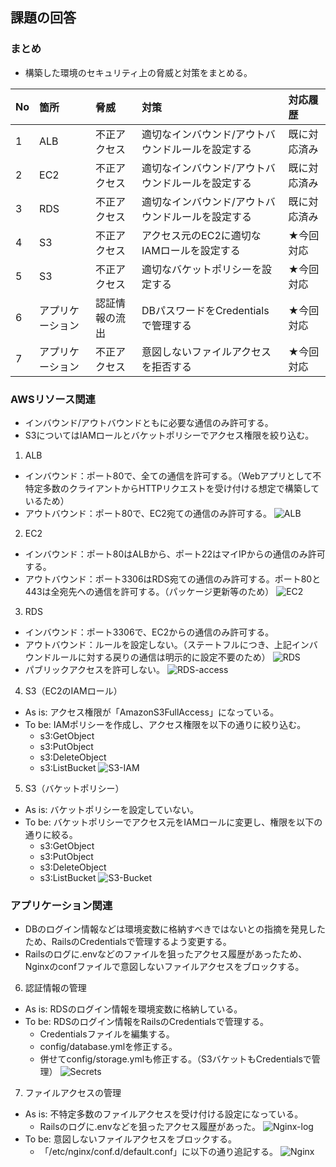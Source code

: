 ## 課題の回答

### まとめ
- 構築した環境のセキュリティ上の脅威と対策をまとめる。

| No | 箇所 | 脅威 | 対策 | 対応履歴 |
|:----|:----|:----|:----|:----|
| 1 | ALB | 不正アクセス | 適切なインバウンド/アウトバウンドルールを設定する | 既に対応済み |
| 2 | EC2 | 不正アクセス | 適切なインバウンド/アウトバウンドルールを設定する | 既に対応済み |
| 3 | RDS | 不正アクセス | 適切なインバウンド/アウトバウンドルールを設定する | 既に対応済み |
| 4 | S3  | 不正アクセス | アクセス元のEC2に適切なIAMロールを設定する | ★今回対応 |
| 5 | S3  | 不正アクセス | 適切なバケットポリシーを設定する | ★今回対応 |
| 6 | アプリケーション | 認証情報の流出 | DBパスワードをCredentialsで管理する  | ★今回対応 |
| 7 | アプリケーション | 不正アクセス | 意図しないファイルアクセスを拒否する | ★今回対応 |


### AWSリソース関連
- インバウンド/アウトバウンドともに必要な通信のみ許可する。
- S3についてはIAMロールとバケットポリシーでアクセス権限を絞り込む。

1. ALB
- インバウンド：ポート80で、全ての通信を許可する。（Webアプリとして不特定多数のクライアントからHTTPリクエストを受け付ける想定で構築しているため）
- アウトバウンド：ポート80で、EC2宛ての通信のみ許可する。
![ALB](images/1_alb.png)

2. EC2
- インバウンド：ポート80はALBから、ポート22はマイIPからの通信のみ許可する。
- アウトバウンド：ポート3306はRDS宛ての通信のみ許可する。ポート80と443は全宛先への通信を許可する。（パッケージ更新等のため）
![EC2](images/2_ec2.png)

3. RDS
- インバウンド：ポート3306で、EC2からの通信のみ許可する。
- アウトバウンド：ルールを設定しない。（ステートフルにつき、上記インバウンドルールに対する戻りの通信は明示的に設定不要のため）
![RDS](images/3_rds.png)
- パブリックアクセスを許可しない。
![RDS-access](images/4_rds.png)

4. S3（EC2のIAMロール）
- As is: アクセス権限が「AmazonS3FullAccess」になっている。
- To be: IAMポリシーを作成し、アクセス権限を以下の通りに絞り込む。
  - s3:GetObject
  - s3:PutObject
  - s3:DeleteObject
  - s3:ListBucket
![S3-IAM](images/5_s3.png)

5. S3（バケットポリシー）
- As is: バケットポリシーを設定していない。
- To be: バケットポリシーでアクセス元をIAMロールに変更し、権限を以下の通りに絞る。
  - s3:GetObject
  - s3:PutObject
  - s3:DeleteObject
  - s3:ListBucket
![S3-Bucket](images/6_s3.png)


### アプリケーション関連
- DBのログイン情報などは環境変数に格納すべきではないとの指摘を発見したため、RailsのCredentialsで管理するよう変更する。
- Railsのログに.envなどのファイルを狙ったアクセス履歴があったため、Nginxのconfファイルで意図しないファイルアクセスをブロックする。

6. 認証情報の管理
- As is: RDSのログイン情報を環境変数に格納している。
- To be: RDSのログイン情報をRailsのCredentialsで管理する。
  - Credentialsファイルを編集する。
  - config/database.ymlを修正する。
  - 併せてconfig/storage.ymlも修正する。（S3バケットもCredentialsで管理）
![Secrets](images/7_credential.png)

7. ファイルアクセスの管理
- As is: 不特定多数のファイルアクセスを受け付ける設定になっている。
  - Railsのログに.envなどを狙ったアクセス履歴があった。
![Nginx-log](images/8_nginx.png)
- To be: 意図しないファイルアクセスをブロックする。
  - 「/etc/nginx/conf.d/default.conf」に以下の通り追記する。
![Nginx](images/9_nginx.png)

